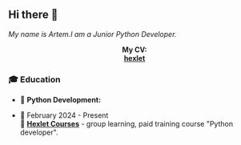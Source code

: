 ## Hi there 👋

<!--
**SerovAA/SerovAA** is a ✨ _special_ ✨ repository because its `README.md` (this file) appears on your GitHub profile.

Here are some ideas to get you started:

- 🔭 I’m currently working on ...
- 🌱 I’m currently learning ...
- 👯 I’m looking to collaborate on ...
- 🤔 I’m looking for help with ...
- 💬 Ask me about ...
- 📫 How to reach me: ...
- 😄 Pronouns: ...
- ⚡ Fun fact: ...
-->

<i>My name is Artem.I am a Junior Python Developer.</i></p>

<p align="center">
  <b>My CV:</b>
  <br>
  <b><a href="https://cv.hexlet.io/ru/resumes/5112">hexlet</a></b>
</p>
 
 

### 🎓 Education

- 📖 **Python Development:**


- 📆 February 2024 - Present\
📍 **[Hexlet Courses](https://ru.hexlet.io/)** - group learning, paid training course "Python developer".

